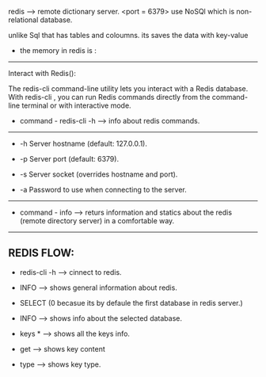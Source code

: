 redis --> remote dictionary server. <port = 6379>
use NoSQl which is non-relational database.

unlike Sql that has tables and coloumns.
its saves the data with key-value

* the memory in redis is : <In-Memory-Database>
-------------------------------------------
Interact with Redis(<Remote Dictionary server>):

The redis-cli command-line utility lets you interact with a Redis database. With redis-cli , you can run Redis commands directly from the command-line terminal or with interactive mode.

* command - redis-cli -h --> info about redis commands.
-------------------------------------------
* -h <hostname>      Server hostname (default: 127.0.0.1).

* -p <port>          Server port (default: 6379).

* -s <socket>        Server socket (overrides hostname and port).

* -a <password>      Password to use when connecting to the server.
-------------------------------------------
* command - info --> returs information and statics about the redis (remote directory server) in a comfortable way.
-------------------------------------------
REDIS FLOW:
-----------

* redis-cli -h <IP> --> cinnect to redis.

* INFO --> shows general information about redis.

* SELECT (0 becasue its by defaule the first database in redis server.)

* INFO --> shows info about the selected database.

* keys * --> shows all the keys info.

* get <keyname> --> shows key content

* type <keyname> --> shows key type.